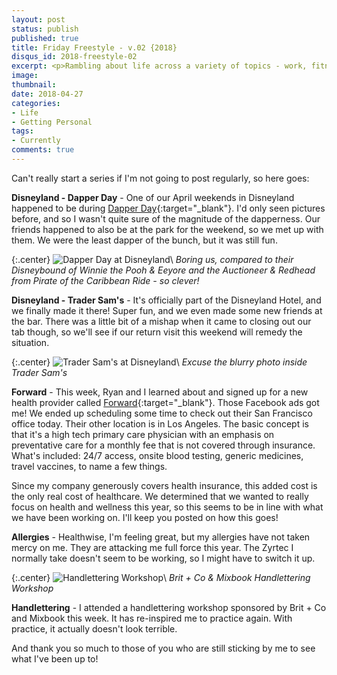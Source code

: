 ```yaml
---
layout: post
status: publish
published: true
title: Friday Freestyle - v.02 {2018}
disqus_id: 2018-freestyle-02
excerpt: <p>Rambling about life across a variety of topics - work, fitness, volunteering, Disneyland, reading, budgeting/saving money and decluttering. A whole lot of everything!</p>
image: 
thumbnail: 
date: 2018-04-27
categories:
- Life
- Getting Personal
tags: 
- Currently
comments: true
---
```

Can't really start a series if I'm not going to post regularly, so here goes: 

**Disneyland - Dapper Day** - One of our April weekends in Disneyland happened to be during [Dapper Day](http://dapperday.com){:target="_blank"}. I'd only seen pictures before, and so I wasn't quite sure of the magnitude of the dapperness. Our friends happened to also be at the park for the weekend, so we met up with them. We were the least dapper of the bunch, but it was still fun. 

{:.center}
![Dapper Day at Disneyland](https://c1.staticflickr.com/1/980/41709960322_4168f8179c_c.jpg)\\
*Boring us, compared to their Disneybound of Winnie the Pooh & Eeyore and the Auctioneer & Redhead from Pirate of the Caribbean Ride - so clever!*

**Disneyland - Trader Sam's** - It's officially part of the Disneyland Hotel, and we finally made it there! Super fun, and we even made some new friends at the bar. There was a little bit of a mishap when it came to closing out our tab though, so we'll see if our return visit this weekend will remedy the situation. 

{:.center}
![Trader Sam's at Disneyland](https://c1.staticflickr.com/1/978/26882716887_2f80209332_c.jpg)\\
*Excuse the blurry photo inside Trader Sam's*

**Forward** - This week, Ryan and I learned about and signed up for a new health provider called [Forward](https://goforward.com){:target="_blank"}. Those Facebook ads got me! We ended up scheduling some time to check out their San Francisco office today. Their other location is in Los Angeles. The basic concept is that it's a high tech primary care physician with an emphasis on preventative care for a monthly fee that is not covered through insurance. What's included: 24/7 access, onsite blood testing, generic medicines, travel vaccines, to name a few things. 

Since my company generously covers health insurance, this added cost is the only real cost of healthcare. We determined that we wanted to really focus on health and wellness this year, so this seems to be in line with what we have been working on. I'll keep you posted on how this goes! 

**Allergies** - Healthwise, I'm feeling great, but my allergies have not taken mercy on me. They are attacking me full force this year. The Zyrtec I normally take doesn't seem to be working, so I might have to switch it up. 

{:.center}
![Handlettering Workshop](https://c1.staticflickr.com/1/973/41710094182_006dac43af_c.jpg)\\
*Brit + Co & Mixbook Handlettering Workshop*

**Handlettering** - I attended a handlettering workshop sponsored by Brit + Co and Mixbook this week. It has re-inspired me to practice again. With practice, it actually doesn't look terrible. 

And thank you so much to those of you who are still sticking by me to see what I've been up to!